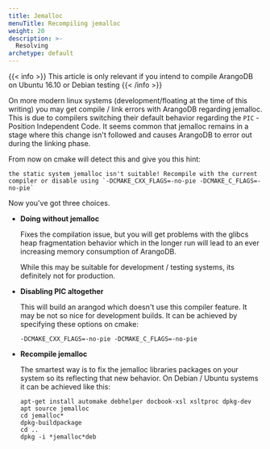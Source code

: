 ```yaml
---
title: Jemalloc
menuTitle: Recompiling jemalloc
weight: 20
description: >-
  Resolving
archetype: default
---
```

{{< info >}}
This article is only relevant if you intend to compile ArangoDB on Ubuntu 16.10
or Debian testing
{{< /info >}}

On more modern linux systems (development/floating at the time of this writing)
you may get compile / link errors with ArangoDB regarding jemalloc.
This is due to compilers switching their default behavior regarding the
`PIC` - Position Independent Code. It seems common that jemalloc remains in a
stage where this change isn't followed and causes ArangoDB to error out during
the linking phase.

From now on cmake will detect this and give you this hint:

    the static system jemalloc isn't suitable! Recompile with the current compiler or disable using `-DCMAKE_CXX_FLAGS=-no-pie -DCMAKE_C_FLAGS=-no-pie`

Now you've got three choices.

- **Doing without jemalloc**

  Fixes the compilation issue, but you will get problems with the glibcs heap
  fragmentation behavior which in the longer run will lead to an ever
  increasing memory consumption of ArangoDB.

  While this may be suitable for development / testing systems, its definitely
  not for production.

- **Disabling PIC altogether**

  This will build an arangod which doesn't use this compiler feature. It may
  be not so nice for development builds. It can be achieved by specifying
  these options on cmake:

      -DCMAKE_CXX_FLAGS=-no-pie -DCMAKE_C_FLAGS=-no-pie

- **Recompile jemalloc**

  The smartest way is to fix the jemalloc libraries packages on your system so
  its reflecting that new behavior. On Debian / Ubuntu systems it can be
  achieved like this:

      apt-get install automake debhelper docbook-xsl xsltproc dpkg-dev
      apt source jemalloc
      cd jemalloc*
      dpkg-buildpackage
      cd ..
      dpkg -i *jemalloc*deb
